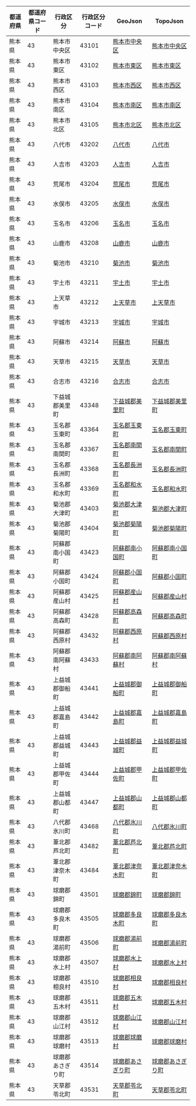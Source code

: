 | 都道府県 | 都道府県コード | 行政区分 | 行政区分コード | GeoJson | TopoJson |
|-----------|--------------|--------- |--------------|------|------|
| 熊本県 | 43 | 熊本市中央区 | 43101 | [熊本市中央区](/geojson/cities/43/43101.json) | [熊本市中央区](/topojson/cities/43/43101.topojson) |
| 熊本県 | 43 | 熊本市東区 | 43102 | [熊本市東区](/geojson/cities/43/43102.json) | [熊本市東区](/topojson/cities/43/43102.topojson) |
| 熊本県 | 43 | 熊本市西区 | 43103 | [熊本市西区](/geojson/cities/43/43103.json) | [熊本市西区](/topojson/cities/43/43103.topojson) |
| 熊本県 | 43 | 熊本市南区 | 43104 | [熊本市南区](/geojson/cities/43/43104.json) | [熊本市南区](/topojson/cities/43/43104.topojson) |
| 熊本県 | 43 | 熊本市北区 | 43105 | [熊本市北区](/geojson/cities/43/43105.json) | [熊本市北区](/topojson/cities/43/43105.topojson) |
| 熊本県 | 43 | 八代市 | 43202 | [八代市](/geojson/cities/43/43202.json) | [八代市](/topojson/cities/43/43202.topojson) |
| 熊本県 | 43 | 人吉市 | 43203 | [人吉市](/geojson/cities/43/43203.json) | [人吉市](/topojson/cities/43/43203.topojson) |
| 熊本県 | 43 | 荒尾市 | 43204 | [荒尾市](/geojson/cities/43/43204.json) | [荒尾市](/topojson/cities/43/43204.topojson) |
| 熊本県 | 43 | 水俣市 | 43205 | [水俣市](/geojson/cities/43/43205.json) | [水俣市](/topojson/cities/43/43205.topojson) |
| 熊本県 | 43 | 玉名市 | 43206 | [玉名市](/geojson/cities/43/43206.json) | [玉名市](/topojson/cities/43/43206.topojson) |
| 熊本県 | 43 | 山鹿市 | 43208 | [山鹿市](/geojson/cities/43/43208.json) | [山鹿市](/topojson/cities/43/43208.topojson) |
| 熊本県 | 43 | 菊池市 | 43210 | [菊池市](/geojson/cities/43/43210.json) | [菊池市](/topojson/cities/43/43210.topojson) |
| 熊本県 | 43 | 宇土市 | 43211 | [宇土市](/geojson/cities/43/43211.json) | [宇土市](/topojson/cities/43/43211.topojson) |
| 熊本県 | 43 | 上天草市 | 43212 | [上天草市](/geojson/cities/43/43212.json) | [上天草市](/topojson/cities/43/43212.topojson) |
| 熊本県 | 43 | 宇城市 | 43213 | [宇城市](/geojson/cities/43/43213.json) | [宇城市](/topojson/cities/43/43213.topojson) |
| 熊本県 | 43 | 阿蘇市 | 43214 | [阿蘇市](/geojson/cities/43/43214.json) | [阿蘇市](/topojson/cities/43/43214.topojson) |
| 熊本県 | 43 | 天草市 | 43215 | [天草市](/geojson/cities/43/43215.json) | [天草市](/topojson/cities/43/43215.topojson) |
| 熊本県 | 43 | 合志市 | 43216 | [合志市](/geojson/cities/43/43216.json) | [合志市](/topojson/cities/43/43216.topojson) |
| 熊本県 | 43 | 下益城郡美里町 | 43348 | [下益城郡美里町](/geojson/cities/43/43348.json) | [下益城郡美里町](/topojson/cities/43/43348.topojson) |
| 熊本県 | 43 | 玉名郡玉東町 | 43364 | [玉名郡玉東町](/geojson/cities/43/43364.json) | [玉名郡玉東町](/topojson/cities/43/43364.topojson) |
| 熊本県 | 43 | 玉名郡南関町 | 43367 | [玉名郡南関町](/geojson/cities/43/43367.json) | [玉名郡南関町](/topojson/cities/43/43367.topojson) |
| 熊本県 | 43 | 玉名郡長洲町 | 43368 | [玉名郡長洲町](/geojson/cities/43/43368.json) | [玉名郡長洲町](/topojson/cities/43/43368.topojson) |
| 熊本県 | 43 | 玉名郡和水町 | 43369 | [玉名郡和水町](/geojson/cities/43/43369.json) | [玉名郡和水町](/topojson/cities/43/43369.topojson) |
| 熊本県 | 43 | 菊池郡大津町 | 43403 | [菊池郡大津町](/geojson/cities/43/43403.json) | [菊池郡大津町](/topojson/cities/43/43403.topojson) |
| 熊本県 | 43 | 菊池郡菊陽町 | 43404 | [菊池郡菊陽町](/geojson/cities/43/43404.json) | [菊池郡菊陽町](/topojson/cities/43/43404.topojson) |
| 熊本県 | 43 | 阿蘇郡南小国町 | 43423 | [阿蘇郡南小国町](/geojson/cities/43/43423.json) | [阿蘇郡南小国町](/topojson/cities/43/43423.topojson) |
| 熊本県 | 43 | 阿蘇郡小国町 | 43424 | [阿蘇郡小国町](/geojson/cities/43/43424.json) | [阿蘇郡小国町](/topojson/cities/43/43424.topojson) |
| 熊本県 | 43 | 阿蘇郡産山村 | 43425 | [阿蘇郡産山村](/geojson/cities/43/43425.json) | [阿蘇郡産山村](/topojson/cities/43/43425.topojson) |
| 熊本県 | 43 | 阿蘇郡高森町 | 43428 | [阿蘇郡高森町](/geojson/cities/43/43428.json) | [阿蘇郡高森町](/topojson/cities/43/43428.topojson) |
| 熊本県 | 43 | 阿蘇郡西原村 | 43432 | [阿蘇郡西原村](/geojson/cities/43/43432.json) | [阿蘇郡西原村](/topojson/cities/43/43432.topojson) |
| 熊本県 | 43 | 阿蘇郡南阿蘇村 | 43433 | [阿蘇郡南阿蘇村](/geojson/cities/43/43433.json) | [阿蘇郡南阿蘇村](/topojson/cities/43/43433.topojson) |
| 熊本県 | 43 | 上益城郡御船町 | 43441 | [上益城郡御船町](/geojson/cities/43/43441.json) | [上益城郡御船町](/topojson/cities/43/43441.topojson) |
| 熊本県 | 43 | 上益城郡嘉島町 | 43442 | [上益城郡嘉島町](/geojson/cities/43/43442.json) | [上益城郡嘉島町](/topojson/cities/43/43442.topojson) |
| 熊本県 | 43 | 上益城郡益城町 | 43443 | [上益城郡益城町](/geojson/cities/43/43443.json) | [上益城郡益城町](/topojson/cities/43/43443.topojson) |
| 熊本県 | 43 | 上益城郡甲佐町 | 43444 | [上益城郡甲佐町](/geojson/cities/43/43444.json) | [上益城郡甲佐町](/topojson/cities/43/43444.topojson) |
| 熊本県 | 43 | 上益城郡山都町 | 43447 | [上益城郡山都町](/geojson/cities/43/43447.json) | [上益城郡山都町](/topojson/cities/43/43447.topojson) |
| 熊本県 | 43 | 八代郡氷川町 | 43468 | [八代郡氷川町](/geojson/cities/43/43468.json) | [八代郡氷川町](/topojson/cities/43/43468.topojson) |
| 熊本県 | 43 | 葦北郡芦北町 | 43482 | [葦北郡芦北町](/geojson/cities/43/43482.json) | [葦北郡芦北町](/topojson/cities/43/43482.topojson) |
| 熊本県 | 43 | 葦北郡津奈木町 | 43484 | [葦北郡津奈木町](/geojson/cities/43/43484.json) | [葦北郡津奈木町](/topojson/cities/43/43484.topojson) |
| 熊本県 | 43 | 球磨郡錦町 | 43501 | [球磨郡錦町](/geojson/cities/43/43501.json) | [球磨郡錦町](/topojson/cities/43/43501.topojson) |
| 熊本県 | 43 | 球磨郡多良木町 | 43505 | [球磨郡多良木町](/geojson/cities/43/43505.json) | [球磨郡多良木町](/topojson/cities/43/43505.topojson) |
| 熊本県 | 43 | 球磨郡湯前町 | 43506 | [球磨郡湯前町](/geojson/cities/43/43506.json) | [球磨郡湯前町](/topojson/cities/43/43506.topojson) |
| 熊本県 | 43 | 球磨郡水上村 | 43507 | [球磨郡水上村](/geojson/cities/43/43507.json) | [球磨郡水上村](/topojson/cities/43/43507.topojson) |
| 熊本県 | 43 | 球磨郡相良村 | 43510 | [球磨郡相良村](/geojson/cities/43/43510.json) | [球磨郡相良村](/topojson/cities/43/43510.topojson) |
| 熊本県 | 43 | 球磨郡五木村 | 43511 | [球磨郡五木村](/geojson/cities/43/43511.json) | [球磨郡五木村](/topojson/cities/43/43511.topojson) |
| 熊本県 | 43 | 球磨郡山江村 | 43512 | [球磨郡山江村](/geojson/cities/43/43512.json) | [球磨郡山江村](/topojson/cities/43/43512.topojson) |
| 熊本県 | 43 | 球磨郡球磨村 | 43513 | [球磨郡球磨村](/geojson/cities/43/43513.json) | [球磨郡球磨村](/topojson/cities/43/43513.topojson) |
| 熊本県 | 43 | 球磨郡あさぎり町 | 43514 | [球磨郡あさぎり町](/geojson/cities/43/43514.json) | [球磨郡あさぎり町](/topojson/cities/43/43514.topojson) |
| 熊本県 | 43 | 天草郡苓北町 | 43531 | [天草郡苓北町](/geojson/cities/43/43531.json) | [天草郡苓北町](/topojson/cities/43/43531.topojson) |
